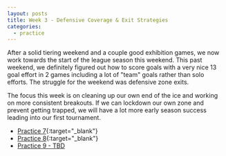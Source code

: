 ```yaml
---
layout: posts
title: Week 3 - Defensive Coverage & Exit Strategies
categories:
  - practice
---
```


After a solid tiering weekend and a couple good exhibition games, we now work towards the start of the league season this weekend. This past weekend, we definitely figured out how to score goals with a very nice 13 goal effort in 2 games including a lot of "team" goals rather than solo efforts. The struggle for the weekend was defensive zone exits.

The focus this week is on cleaning up our own end of the ice and working on more consistent breakouts. If we can lockdown our own zone and prevent getting trapped, we will have a lot more early season success leading into our first tournament.

- [Practice 7](https://www.icehockeysystems.com/share/practice/l1m2846u){:target="_blank"}
- [Practice 8](https://www.icehockeysystems.com/share/practice/551ltj73){:target="_blank"}
- [Practice 9 - TBD](#)
